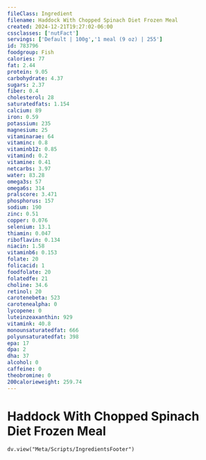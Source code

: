 ```yaml
---
fileClass: Ingredient
filename: Haddock With Chopped Spinach Diet Frozen Meal
created: 2024-12-21T19:27:02-06:00
cssclasses: ['nutFact']
servings: ['Default | 100g','1 meal (9 oz) | 255']
id: 783796
foodgroup: Fish
calories: 77
fat: 2.44
protein: 9.05
carbohydrate: 4.37
sugars: 2.37
fiber: 0.4
cholesterol: 28
saturatedfats: 1.154
calcium: 89
iron: 0.59
potassium: 235
magnesium: 25
vitaminarae: 64
vitaminc: 0.8
vitaminb12: 0.85
vitamind: 0.2
vitamine: 0.41
netcarbs: 3.97
water: 83.28
omega3s: 57
omega6s: 314
pralscore: 3.471
phosphorus: 157
sodium: 190
zinc: 0.51
copper: 0.076
selenium: 13.1
thiamin: 0.047
riboflavin: 0.134
niacin: 1.58
vitaminb6: 0.153
folate: 20
folicacid: 1
foodfolate: 20
folatedfe: 21
choline: 34.6
retinol: 20
carotenebeta: 523
carotenealpha: 0
lycopene: 0
luteinzeaxanthin: 929
vitamink: 40.8
monounsaturatedfat: 666
polyunsaturatedfat: 398
epa: 17
dpa: 2
dha: 37
alcohol: 0
caffeine: 0
theobromine: 0
200calorieweight: 259.74
---
```


# Haddock With Chopped Spinach Diet Frozen Meal

```dataviewjs
dv.view("Meta/Scripts/IngredientsFooter")
```